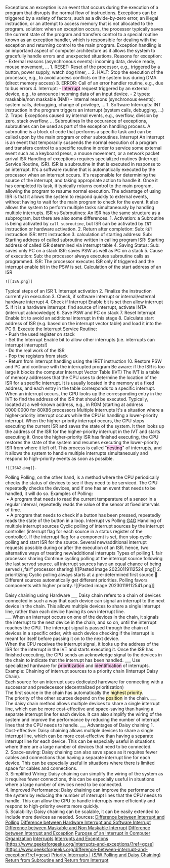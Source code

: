 Exceptions
	an exception is an event that occurs during the execution of a program that disrupts the normal flow of instructions. Exceptions can be triggered by a variety of factors, such as a divide-by-zero error, an illegal instruction, or an attempt to access memory that is not allocated to the program.
	solution:
	when an exception occurs, the processor typically saves the current state of the program and transfers control to a special routine known as an exception handler, which is responsible for dealing with the exception and returning control to the main program. Exception handling is an importand aspect of computer architecture as it allows the system to gracefully handle errors and unexpected situations.
Reasons for exception:
	- External reasons (asynchronous events):
		  incoming data, device ready, mouse movement, ...
		  1. RESET: Reset of the processor, e.g., triggered by a button, power supply, watch dog timer, ..
		  2. HALT: Stop the execution of the processor, e.g., to avoid access conflicts on the system bus during DMA (direct memory access)
		  3. ERROR: Call of an error handler routine, e.g., due to bus errors
		  4. Interrupt:
		     - <mark style="background: #FFB8EBA6;">Interrupt</mark> request triggered by an external device, e.g., to announce incoming data of an input device.
		     - 2 types: maskable/non maskable (NMI)
	- Internal reasons (synchronous events):
		system calls, debugging, change of privilege, ...
		1. Software Interrupts:
			INT instruction in the program triggers an interrupt (system calls, debugging, ...)
		2. Traps:
			Exceptions caused by internal events, e.g., overflow, division by zero, stack overflow, ...
Subroutines
	In the occurance of exceptions, subroutines can be used as part of the exception handling process. A subroutine is a block of code that performs a specific task
	and can be called upon by the main program or other subroutines. 
Interrupt
	An interrupt is an event that temporarily suspends the normal execution of a program and transfers control to a specific routine in order to service some external event such as a keyboard press, a mouse movement, or a network packet arrival
ISR
	Handling of exceptions requires specialized routines (Interrupt Service Routine, ISR).
	ISR is a subroutine in that is executed in response to an interrupt.
	It's a software routine that is automatically executed by the processor when an interrupt occurs.
	It's responsible for determining the source of the interrupt, and taking appropriate action to handle it.
	Once it has completed its task, it typically roturns control to the main program, allowing the program to resume normal execution.
	The advantage of using ISR is that it allows the system to respond quickly to external events, without having to wait for the main program to check for the event. It also allows the system to perform multiple tasks simultaneously by handling multiple interrupts.
ISR vs Subroutines:
	An ISR has the same structure as a subprogram, but there are also some differences.
	1. Activation:
		a Subroutine is being activated by `call subroutine`, but ISR can be activated by `INT` instruction or hardware activation.
	2. Return after completion: 
	    Sub: `RET` instruction
	    ISR: `RETI` instruction
	3. calculation of starting address:
		Sub: Starting address of called subroutine written in calling program
		ISR: Starting address of called ISR determined via interrupt table
	4. Saving Status:
		Sub: saves only PC on a stack
		ISR: saves PSW as well as PC on a stack
	5. Cause of execution:
		Sub: the processor always executes subroutine calls as programmed.
		ISR: The processor executes ISR only if triggered and the interrupt enable bit in the PSW is set.
Calculation of the start address of an ISR
	
	![[ISA.png]]
Typical steps of an ISR
	1. Interrupt activation
	2. Finalize the instruction currently in execution
	3. Check, if software interrupt or internal/external hardware interrupt
	4. Check if Interrupt Enable bit is set then allow interrupt
	5. If it is a hardware interrupt: find source of interrupt, activate INTA (interrupt acknowledge)
	6. Save PSW and PC on stack
	7. Reset Interrupt Enable bit to avoid an additional interrupt in this stage
	8. Calculate start address of ISR (e.g. based on the interrupt vector table) and load it into the PC
	9. Execute the Interrupt Service Routine:  
		- Push the used register on stack  
		- Set the Interrupt Enable bit to allow other interrupts (i.e. interrupts can interrupt interrupts!)  
		- Do the real work of the ISR  
		- Pop the registers from stack  
		- Return from interrupt handling using the IRET instruction
	10. Restore PSW and PC and continue with the interrupted program
	Be aware: if the ISR is too large it blocks the computer
Interrupt Vector Table (IVT)
	The IVT is a table of memory addresses that the CPU uses to determine the location of the ISR for a specific interrupt. It is usually located in the memory at a fixed address, and each entry in the table corresponds to a specific interrupt. When an interrupt occurs, the CPU looks up the corresponding entry in the IVT to find the address of the ISR that should be executed.
	Typically, located at a well-known address, e.g., in ROM (starting at address 0000:0000 for 80X86 processors
Multiple Interrupts
	It's a situation where a higher-priority interrupt occurs while the CPU is handling a lower-priority interrupt.
	When the higher-priority interrupt occurs, the CPU stops executing the current ISR and saves the state of the system. It then looks up the address of the ISR for the higher-priority interrupt in the IVT and starts executing it. Once the higher-priority ISR has finished executing, the CPU restores the state of the system and resumes executing the lower-priority ISR from where it left off.
	This process is called "<mark style="background: #FFB8EBA6;">nesting</mark>" of interrupts, and it allows the system to 
	handle multiple interrupts simultaneously and respond to high-priority events as soon as possible.
	
	![[ISA2.png]].
Polling
	Polling, on the other hand, is a method where the CPU periodically checks the status of devices to see if they need to be serviced. The CPU repeatedly checks the devices, and if one has an event that needs to be handled, it will do so.
	Examples of Polling:  
	 • A program that needs to read the current temperature of a sensor in a regular interval, repeatedly reads the value of the sensor at fixed intervals of time.  
	 • A program that needs to check if a button has been pressed, repeatedly reads the state of the button in a loop.
Interrupt vs Polling
	[G4G](https://www.geeksforgeeks.org/difference-between-interrupt-and-polling/)
Handling of multiple interrupt sources
	Cyclic polling of interrupt sources by the interrupt controller (interrupt flag for each source in a status register of the controller).
	If the interrupt flag for a component is set, then stop cyclic polling and start ISR for the source.
	Several new/additional interrupt requests possible during or after the execution of an ISR. hence, two alternative ways of treating new/additional interrupts
Types of polling
	1. fair processor sharing
		Continue cycling polling at the interrupt source following the last served source. all interrupt sources have an equal chance of being served („fair“ processor sharing)
		![[Pasted image 20230119112524.png]]
	2. prioritizing
		Cyclic polling always starts at a pre-determined first source  Different sources automatically get different priorities. Polling favors components with higher priority.
		![[Pasted image 20230119112541.png]]

Daisy chaining using Hardware
	___
	Daisy chain refers to a chain of devices connected in such a way that each device can signal an interrupt to the next device in the chain. This allows multiple devices to share a single interrupt line, rather than each device having its own interrupt line.  
	___
	When an interrupt occurs on one of the devices in the chain, it signals the interrupt to the next device in the chain, and so on, until the interrupt reaches the CPU. The interrupt signal is passed through the chain of devices in a specific order, with each device checking if the interrupt is meant for itself before passing it on to the next device.  
	When the CPU receives the interrupt signal, it looks up the address of the ISR for the interrupt in the IVT and starts executing it. Once the ISR has finished executing, the CPU sends an acknowledge signal to the devices in the chain to indicate that the interrupt has been handled.
	___
	Use specialized hardware for <mark style="background: #FFB8EBA6;">prioritization</mark> and <mark style="background: #FFB8EBA6;">identification</mark> of interrupts.  
	Example: Chaining of interrupt sources to a priority chain (Interrupt Daisy Chain).  
	Each source for an interrupt uses dedicated hardware for connecting with a successor and predecessor (decentralized prioritization)  
	The first source in the chain has automatically the <mark style="background: #FFF3A3A6;">highest priority</mark>.  
	The priority of the other sources depend on the <mark style="background: #FFF3A3A6;">position</mark> 
	in the chain.
	___
	The daisy chain method allows multiple devices to share a single interrupt line, which can be more cost-effective and space-saving than having a separate interrupt line for each device. It can also simplify the wiring of the system and improve the performance by reducing the number of interrupt lines that the CPU needs to handle.
	___
Advantages of Daisy chaining
	1. Cost-effective: Daisy chaining allows multiple devices to share a single interrupt line, which can be more cost-effective than having a separate interrupt line for each device. This can be especially useful in situations where there are a large number of devices that need to be connected.  
	2. Space-saving: Daisy chaining can also save space as it requires fewer cables and connections than having a separate interrupt line for each device. This can be especially useful in situations where there is limited space for cables and connections.  
	3. Simplified Wiring: Daisy chaining can simplify the wiring of the system as it requires fewer connections, this can be especially useful in situations where a large number of devices need to be connected.  
	4. Improved Performance: Daisy chaining can improve the performance of the system by reducing the number of interrupt lines that the CPU needs to handle. This can allow the CPU to handle interrupts more efficiently and respond to high-priority events more quickly.  
	5. Scalability: Daisy chaining can be scalable, it can be easily extended to include more devices as needed.
Sources:
	[Difference between Interrupt and Polling](https://www.geeksforgeeks.org/difference-between-interrupt-and-polling/)
	[Difference between Hardware Interrupt and Software Interrupt](https://www.geeksforgeeks.org/difference-between-hardware-interrupt-and-software-interrupt/)
	[Difference between Maskable and Non Maskable Interrupt](https://www.geeksforgeeks.org/difference-between-maskable-and-non-maskable-interrupt/)
	[Difference between Interrupt and Exception](https://www.geeksforgeeks.org/difference-between-interrupt-and-exception/?ref=rp)
	[Purpose of an Interrupt in Computer Organization](https://www.geeksforgeeks.org/purpose-of-an-interrupt-in-computer-organization/?ref=rp)
	[Interrupts](https://www.geeksforgeeks.org/purpose-of-an-interrupt-in-computer-organization/?ref=rp)
	[Interrupts and Exceptions](https://www.geeksforgeeks.org/interrupts-and-exceptions/?ref=gcse)
	[https://www.geeksforgeeks.org/interrupts-and-exceptions/?ref=gcse](https://www.geeksforgeeks.org/difference-between-interrupt-and-exception/?ref=gcse)
	[Priority Interrupts | (S/W Polling and Daisy Chaining)](https://www.geeksforgeeks.org/priority-interrupts-sw-polling-daisy-chaining/?ref=gcse)
	[Return from Subroutine and Return from Interrupt](https://www.geeksforgeeks.org/return-from-subroutine-and-return-from-interrupt/?ref=gcse)
	